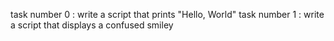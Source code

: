task number 0 : write a script that prints "Hello, World"
task number 1 : write a script that displays a confused smiley 
